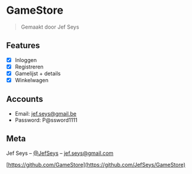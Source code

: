 # GameStore
> Gemaakt door Jef Seys

## Features

- [x] Inloggen
- [x] Registreren
- [x] Gamelijst + details
- [x] Winkelwagen

## Accounts

- Email: jef.seys@gmail.be
- Password: P@ssword1111


## Meta

Jef Seys – [@JefSeys](https://github.com/JefSeys) – jef.seys@gmail.com

[https://github.com/GameStore](https://github.com/JefSeys/GameStore)
